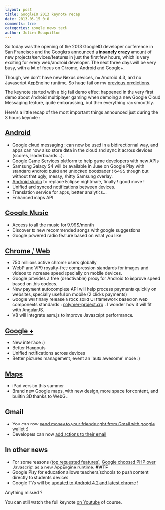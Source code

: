 ```yaml
---
layout: post
title: GoogleIO 2013 keynote recap
date: 2013-05-15 0:0
comments: true
categories: google news tech
author: Julien Bouquillon
---
```


So today was the opening of the 2013 GoogleIO developer conference in San Francisco and the Googlers announced a **insanely crazy** amount of new projects/services/features in just the first few hours, which is very exciting for every web/android developer. The next three days will be very busy, with a lot of focus on Chrome, Android and Google+.

Though, we don't have new Nexus devices, no Android 4.3, and no Javascript AppEngine runtime. So huge fail on my [previous predictions](https://twitter.com/revolunet/status/333620420798472192).

The keynote started with a big fail demo effect happened in the very first demo about Android multiplayer gaming when demoing a new Google Cloud Messaging feature, quite embarassing, but then everything ran smoothly.

Here's a little recap of the most important things announced just during the 3 hours keynote :

## [Android](http://officialandroid.blogspot.fr/2013/05/androidio-just-press-play.html)

 - Google cloud messaging : can now be used in a bidirectionnal way, and apps can now also store data in the cloud and sync it across devices (scores, leaderboards...).
 - Google Game Services platform to help game developers with new APIs
 - Samsung Galaxy S4 will be available in June on Google Play with standard Android build and unlocked bootloader ! 649$ though but without that ugly, messy, shitty Samsung overlay.
 - [Android studio](http://www.youtube.com/watch?v=e0fXuyL0xVU) to replace Eclipse nightmare, finally ! good move !
 - Unified and synced notifications between devices.
 - Translation service for apps, better analytics...
 - Enhanced maps API

## [Google Music](http://play.google.com/about/music/)

 - Access to all the music for 9.99$/month
 - Discover to new recommended songs with google suggestions
 - Google powered radio feature based on what you like

## [Chrome / Web](https://plus.google.com/+chrome/posts)

 - 750 millions active chrome users globally
 - WebP and VP9 royalty-free compression standards for images and videos to increase speed specially on mobile devices.
 - Google provides a free (deactivable) proxy for Android to improve speed based on this codecs.
 - New payment autocomplete API will help process payments quickly on websites, specially useful on mobile (2 clicks payments)
 - Google will finally release a rock solid UI framework based on web components standards : [polymer-project.org](http://www.polymer-project.org) . I wonder how it will fit with AngularJS.
 - V8 will integrate asm.js to improve Javascript performance.

## [Google +](http://googleplusproject.blogspot.fr/2013/05/new-google-stream-hangouts-and-photos.html)

 - New interface :)
 - Better Hangouts
 - Unified notifications across devices
 - Better pictures management, event an 'auto awesome' mode :)

## [Maps](http://google-latlong.blogspot.fr/2013/05/meet-new-google-maps-map-for-every.html)

 - iPad version this summer
 - Brand new Google maps, with new design, more space for content, and builtin 3D thanks to WebGL


## Gmail

 - You can now [send money to your friends right from Gmail with google wallet](http://googlecommerce.blogspot.fr/2013/05/send-money-to-friends-with-gmail-and.html) :)
 - Developers can now [add actions to their email](http://googleappsdeveloper.blogspot.fr/2013/05/introducing-actions-in-inbox-powered-by.html)

## In other news
 - For some reasons ([top requested features](https://code.google.com/p/googleappengine/issues/list)), [Google choosed PHP over Javascript as a new AppEngine runtime](https://gaeforphp.appspot.com). **#WTF**
 - Google Play for education allows teachers/schools to push content directly to students devices
 - Google TVs will be [updated to Android 4.2 and latest chrome](https://plus.google.com/+GoogleTVDevelopers/posts/X5rmq6Yu8xG) !

Anything missed ?

You can still watch the full keynote [on Youtube](http://www.youtube.com/watch?v=lLPue2vK3wg) of course.
